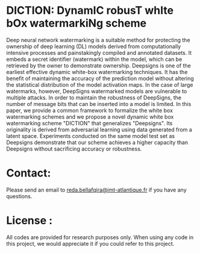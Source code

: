 # DICTION:	DynamIC robusT whIte bOx watermarkiNg scheme

Deep neural network watermarking is a suitable method for protecting the ownership of deep learning (DL) models derived from computationally intensive processes and painstakingly compiled and annotated datasets. It embeds a secret identifier (watermark) within the model, which can be retrieved by the owner to demonstrate ownership. Deepsigns is one of the earliest effective dynamic  white-box watermarking techniques. It has the benefit of maintaining the accuracy of the prediction model without altering the statistical distribution of the model activation maps. In the case of large watermarks, however, DeepSigns watermarked models are vulnerable to multiple attacks. In order to maintain the robustness of DeepSigns, the number of message bits that can be inserted into a model is limited. In this paper, we provide a common framework to formalize the white box watermarking schemes and we propose a novel dynamic white box watermarking scheme "DICTION" that generalizes "Deepsigns". Its originality is derived from adversarial learning using data generated from a latent space. Experiments conducted on the same model test set as Deepsigns demonstrate that our scheme achieves a higher capacity than Deepsigns without sacrificing accuracy or robustness.

# Contact:
Please send an email to reda.bellafqira@imt-atlantique.fr if you have any questions.

# License :
All codes are provided for research purposes only. When using any code in this project, we would appreciate it if you could refer to this project.
